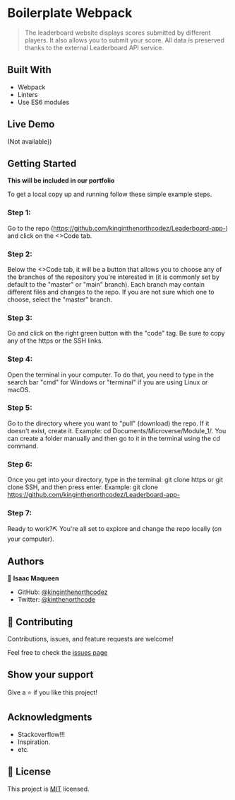
# Boilerplate Webpack

> The leaderboard website displays scores submitted by different players. It also allows you to submit your score. All data is preserved thanks to the external Leaderboard API service. 


## Built With

- Webpack
- Linters
- Use ES6 modules

## Live Demo

(Not available))

## Getting Started

**This will be included in our portfolio**

To get a local copy up and running follow these simple example steps.

### Step 1:

Go to the repo (https://github.com/kinginthenorthcodez/Leaderboard-app-) and click on the <>Code tab.

### Step 2:

Below the <>Code tab, it will be a button that allows you to choose any of the branches of the repository you're interested in (it is commonly set by default to the "master" or "main" branch). Each branch may contain different files and changes to the repo. If you are not sure which one to choose, select the "master" branch.

### Step 3:

Go and click on the right green button with the "code" tag. Be sure to copy any of the https or the SSH links.

### Step 4:

Open the terminal in your computer. To do that, you need to type in the search bar "cmd" for Windows or "terminal" if you are using Línux or macOS.

### Step 5:

Go to the directory where you want to "pull" (download) the repo. If it doesn't exist, create it. Example: cd Documents/Microverse/Module_1/. You can create a folder manually and then go to it in the terminal using the cd command.

### Step 6:

Once you get into your directory, type in the terminal: git clone https or git clone SSH, and then press enter. Example: git clone  https://github.com/kinginthenorthcodez/Leaderboard-app-

### Step 7:

Ready to work?⛏️ You're all set to explore and change the repo locally (on your computer).

## Authors

👤 **Isaac Maqueen**

- GitHub: [@kinginthenorthcodez](https://github.com/kinginthenorthcodez)
- Twitter: [@kinthenorthcode](https://twitter.com/kinthenorthcode)


## 🤝 Contributing

Contributions, issues, and feature requests are welcome!

Feel free to check the [issues page](https://github.com/kinginthenorthcodez/Leaderboard-app-)

## Show your support

Give a ⭐️ if you like this project!

## Acknowledgments

- Stackoverflow!!!
- Inspiration.
- etc.

## 📝 License

This project is [MIT](./MIT.md) licensed.
